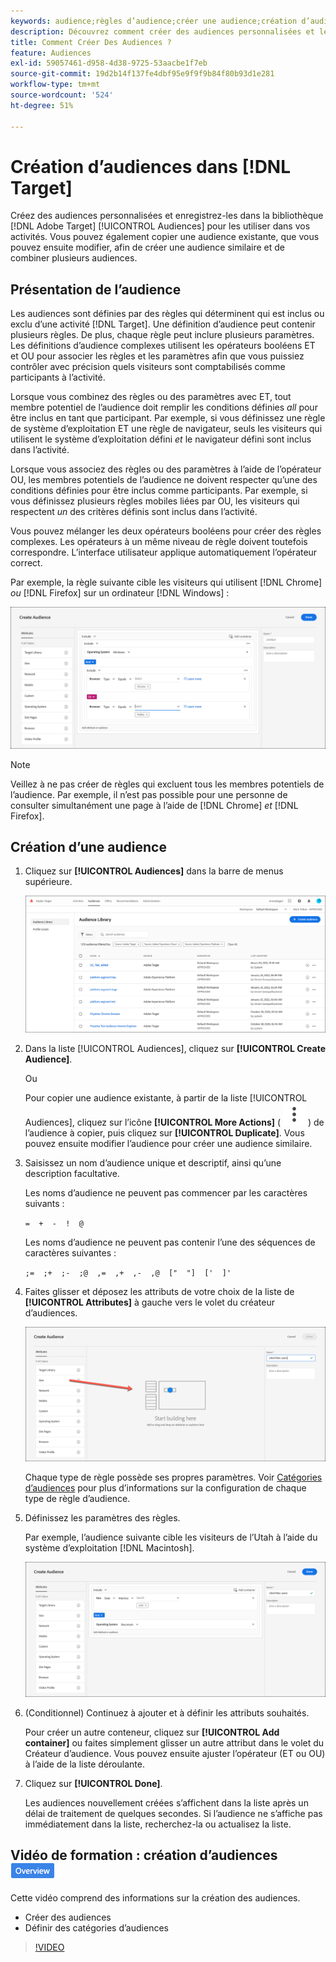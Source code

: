 ```yaml
---
keywords: audience;règles d’audience;créer une audience;création d’audience
description: Découvrez comment créer des audiences personnalisées et les enregistrer dans la bibliothèque  [!DNL Adobe Target] [!UICONTROL Audiences] pour les utiliser dans des activités.
title: Comment Créer Des Audiences ?
feature: Audiences
exl-id: 59057461-d958-4d38-9725-53aacbe1f7eb
source-git-commit: 19d2b14f137fe4dbf95e9f9f9b84f80b93d1e281
workflow-type: tm+mt
source-wordcount: '524'
ht-degree: 51%

---
```


# Création d’audiences dans [!DNL Target]

Créez des audiences personnalisées et enregistrez-les dans la bibliothèque [!DNL Adobe Target] [!UICONTROL Audiences] pour les utiliser dans vos activités. Vous pouvez également copier une audience existante, que vous pouvez ensuite modifier, afin de créer une audience similaire et de combiner plusieurs audiences.

## Présentation de l’audience

Les audiences sont définies par des règles qui déterminent qui est inclus ou exclu d’une activité [!DNL Target]. Une définition d’audience peut contenir plusieurs règles. De plus, chaque règle peut inclure plusieurs paramètres. Les définitions d’audience complexes utilisent les opérateurs booléens ET et OU pour associer les règles et les paramètres afin que vous puissiez contrôler avec précision quels visiteurs sont comptabilisés comme participants à l’activité.

Lorsque vous combinez des règles ou des paramètres avec ET, tout membre potentiel de l’audience doit remplir les conditions définies *all* pour être inclus en tant que participant. Par exemple, si vous définissez une règle de système d’exploitation ET une règle de navigateur, seuls les visiteurs qui utilisent le système d’exploitation défini *et* le navigateur défini sont inclus dans l’activité.

Lorsque vous associez des règles ou des paramètres à l’aide de l’opérateur OU, les membres potentiels de l’audience ne doivent respecter qu’une des conditions définies pour être inclus comme participants. Par exemple, si vous définissez plusieurs règles mobiles liées par OU, les visiteurs qui respectent *un* des critères définis sont inclus dans l’activité.

Vous pouvez mélanger les deux opérateurs booléens pour créer des règles complexes. Les opérateurs à un même niveau de règle doivent toutefois correspondre. L’interface utilisateur applique automatiquement l’opérateur correct.

Par exemple, la règle suivante cible les visiteurs qui utilisent [!DNL Chrome] *ou* [!DNL Firefox] sur un ordinateur [!DNL Windows] :

![Création d’une audience](assets/audience_create.png)

>[!NOTE]
>
>Veillez à ne pas créer de règles qui excluent tous les membres potentiels de l’audience. Par exemple, il n’est pas possible pour une personne de consulter simultanément une page à l’aide de [!DNL Chrome] *et* [!DNL Firefox].

## Création d’une audience

1. Cliquez sur **[!UICONTROL Audiences]** dans la barre de menus supérieure.

   ![image audience_list](assets/audiences_list.png)

1. Dans la liste [!UICONTROL Audiences], cliquez sur **[!UICONTROL Create Audience]**.

   Ou

   Pour copier une audience existante, à partir de la liste [!UICONTROL Audiences], cliquez sur l’icône **[!UICONTROL More Actions]** ( ![icône Autres actions](/help/main/assets/icons/MoreSmallListVert.svg) ) de l’audience à copier, puis cliquez sur **[!UICONTROL Duplicate]**. Vous pouvez ensuite modifier l’audience pour créer une audience similaire.

1. Saisissez un nom d’audience unique et descriptif, ainsi qu’une description facultative.

   Les noms d’audience ne peuvent pas commencer par les caractères suivants :

   `=  +  -  !  @`

   Les noms d’audience ne peuvent pas contenir l’une des séquences de caractères suivantes :

   `;=  ;+  ;-  ;@  ,=  ,+  ,-  ,@  ["  "]  ['  ]'`

1. Faites glisser et déposez les attributs de votre choix de la liste de **[!UICONTROL Attributes]** à gauche vers le volet du créateur d’audiences.

   ![Attributs glisser-déposer](assets/drag-attribute.png)

   Chaque type de règle possède ses propres paramètres. Voir [Catégories d’audiences](/help/main/c-target/c-audiences/c-target-rules/target-rules.md#concept_E3A77E42F1644503A829B5107B20880D) pour plus d’informations sur la configuration de chaque type de règle d’audience.

1. Définissez les paramètres des règles.

   Par exemple, l’audience suivante cible les visiteurs de l’Utah à l’aide du système d’exploitation [!DNL Macintosh].

   ![&#x200B; Audience Utah/Macintosh &#x200B;](assets/adience-builder.png)

1. (Conditionnel) Continuez à ajouter et à définir les attributs souhaités.

   Pour créer un autre conteneur, cliquez sur **[!UICONTROL Add container]** ou faites simplement glisser un autre attribut dans le volet du Créateur d’audience. Vous pouvez ensuite ajuster l’opérateur (ET ou OU) à l’aide de la liste déroulante.

1. Cliquez sur **[!UICONTROL Done]**.

   Les audiences nouvellement créées s’affichent dans la liste après un délai de traitement de quelques secondes. Si l’audience ne s’affiche pas immédiatement dans la liste, recherchez-la ou actualisez la liste.

## Vidéo de formation : création d’audiences ![badge d’aperçu](/help/main/assets/overview.png)

Cette vidéo comprend des informations sur la création des audiences.

* Créer des audiences
* Définir des catégories d’audiences

>[!VIDEO](https://video.tv.adobe.com/v/17392)
